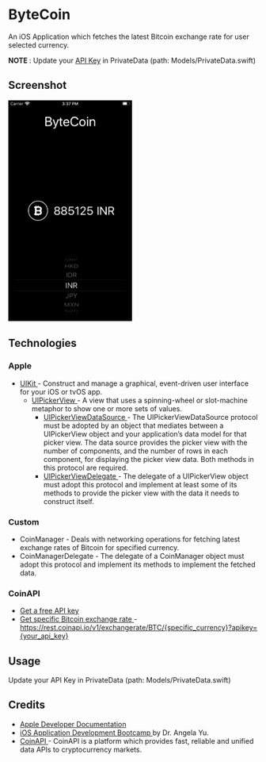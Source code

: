 #  ByteCoin
An iOS Application which fetches the latest Bitcoin exchange rate for user selected currency.

<b> NOTE </b>: Update your [API Key](#CoinAPI) in PrivateData (path: Models/PrivateData.swift) 

## Screenshot
<img src="HomeScreen.png" width="250">

## Technologies
### Apple
- <a href="https://developer.apple.com/documentation/uikit"> UIKit </a> - Construct and manage a graphical, event-driven user interface for your iOS or tvOS app.
    - <a href="https://developer.apple.com/documentation/uikit/uipickerview"> UIPickerView </a> - A view that uses a spinning-wheel or slot-machine metaphor to show one or more sets of values.
        - <a href="https://developer.apple.com/documentation/uikit/uipickerviewdatasource"> UIPickerViewDataSource </a> - The UIPickerViewDataSource protocol must be adopted by an object that mediates between a UIPickerView object and your application’s data model for that picker view. The data source provides the picker view with the number of components, and the number of rows in each component, for displaying the picker view data. Both methods in this protocol are required.
        - <a href="https://developer.apple.com/documentation/uikit/uipickerviewdelegate"> UIPickerViewDelegate </a> - The delegate of a UIPickerView object must adopt this protocol and implement at least some of its methods to provide the picker view with the data it needs to construct itself.
### Custom
- CoinManager - Deals with networking operations for fetching latest exchange rates of Bitcoin for specified currency.
- CoinManagerDelegate - The delegate of a CoinManager object must adopt this protocol and implement its methods to implement the fetched data.
        
### CoinAPI
- <a href="https://www.coinapi.io/pricing?apikey"> Get a free API key</a>
- <a href="https://docs.coinapi.io/#get-specific-rate"> Get specific Bitcoin exchange rate </a> - https://rest.coinapi.io/v1/exchangerate/BTC/{specific_currency}?apikey={your_api_key}

## Usage
Update your API Key in PrivateData (path: Models/PrivateData.swift) 

## Credits
- <a href="https://developer.apple.com/documentation"> Apple Developer Documentation </a>
- <a href="https://www.udemy.com/course/ios-13-app-development-bootcamp/"> iOS Application Development Bootcamp </a> by Dr. Angela Yu.
- <a href="https://docs.coinapi.io"> CoinAPI </a> - CoinAPI is a platform which provides fast, reliable and unified data APIs to cryptocurrency markets.
